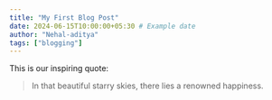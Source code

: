 ```yaml
---
title: "My First Blog Post"
date: 2024-06-15T10:00:00+05:30 # Example date
author: "Nehal-aditya"
tags: ["blogging"]
---
```


This is our inspiring quote:

> In that beautiful starry skies, there lies a renowned happiness.
